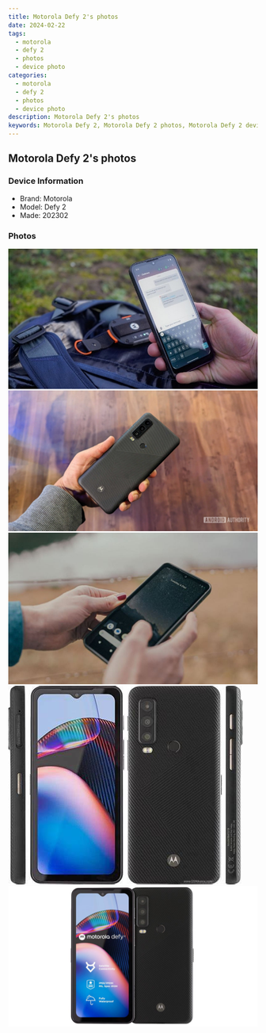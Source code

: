 ```yaml
---
title: Motorola Defy 2's photos
date: 2024-02-22
tags: 
  - motorola
  - defy 2
  - photos
  - device photo
categories: 
  - motorola
  - defy 2
  - photos
  - device photo
description: Motorola Defy 2's photos
keywords: Motorola Defy 2, Motorola Defy 2 photos, Motorola Defy 2 device photo
---
```


## Motorola Defy 2's photos

### Device Information

- Brand: Motorola
- Model: Defy 2
- Made: 202302

### Photos

![/images/best-assets/devices/motorola/motorola-defy-2/1.jpg](/images/best-assets/devices/motorola/motorola-defy-2/1.jpg)
![/images/best-assets/devices/motorola/motorola-defy-2/2.jpg](/images/best-assets/devices/motorola/motorola-defy-2/2.jpg)
![/images/best-assets/devices/motorola/motorola-defy-2/3.jpg](/images/best-assets/devices/motorola/motorola-defy-2/3.jpg)
![/images/best-assets/devices/motorola/motorola-defy-2/4.jpg](/images/best-assets/devices/motorola/motorola-defy-2/4.jpg)
![/images/best-assets/devices/motorola/motorola-defy-2/5.jpg](/images/best-assets/devices/motorola/motorola-defy-2/5.jpg)
